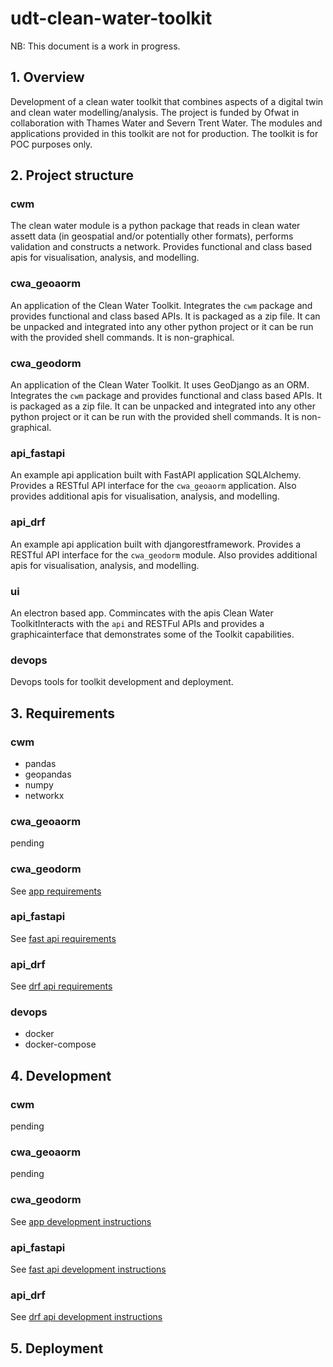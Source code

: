 # udt-clean-water-toolkit

NB: This document is a work in progress.

## 1. Overview

Development of a clean water toolkit that combines aspects of a digital twin and clean water modelling/analysis. The project is funded by Ofwat in collaboration with Thames Water and Severn Trent Water. The modules and applications provided in this toolkit are not for production. The toolkit is for POC purposes only.

## 2. Project structure

### cwm

The clean water module is a python package that reads in clean water assett data (in geospatial and/or potentially other formats), performs validation and constructs a network. Provides functional and class based apis for visualisation, analysis, and modelling. 

### cwa_geoaorm

An application of the Clean Water Toolkit. Integrates the `cwm` package and provides functional and class based APIs. It is packaged as a zip file. It can be unpacked and integrated into any other python project or it can be run with the provided shell commands. It is non-graphical. 

### cwa_geodorm

An application of the Clean Water Toolkit. It uses GeoDjango as an ORM. Integrates the `cwm` package and provides functional and class based APIs. It is packaged as a zip file. It can be unpacked and integrated into any other python project or it can be run with the provided shell commands. It is non-graphical. 

### api_fastapi

An example api application built with FastAPI application SQLAlchemy. Provides a RESTful API interface for the `cwa_geoaorm` application. Also provides additional apis for visualisation, analysis, and modelling.

### api_drf

An example api application built with djangorestframework. Provides a RESTful API interface for the `cwa_geodorm` module. Also provides additional apis for visualisation, analysis, and modelling.

### ui

An electron based app. Commincates with the apis Clean Water ToolkitInteracts with the `api` and RESTFul APIs and provides a graphicainterface that demonstrates some of the Toolkit capabilities.

### devops

Devops tools for toolkit development and deployment.


## 3. Requirements

### cwm

- pandas
- geopandas
- numpy
- networkx

### cwa_geoaorm

pending

<!-- See [app requirements](cwa_geoaorm/README.md#1-requirements) -->

### cwa_geodorm

See [app requirements](cwa_geodorm/README.md#1-requirements)

### api_fastapi

See [fast api requirements](api_fastapi/README.md#1-requirements)

### api_drf

See [drf api requirements](api_drf/README.md#1-requirements)

### devops

- docker
- docker-compose

## 4. Development

### cwm

pending

### cwa_geoaorm

pending

<!-- See [app requirements](cwa_geoaorm/README.md#1-requirements) -->

### cwa_geodorm

See [app development instructions](cwa_geodorm/README.md#2-development)

### api_fastapi

See [fast api development instructions](api_fastapi/README.md#2-development)

### api_drf

See [drf api development instructions](drf_fastapi/README.md#2-development)


## 5. Deployment


